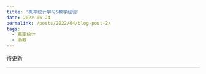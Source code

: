 ```yaml
---
title: '概率统计学习&教学经验'
date: 2022-06-24
permalink: /posts/2022/04/blog-post-2/
tags:
  - 概率统计
  - 助教
---
```

待更新

------